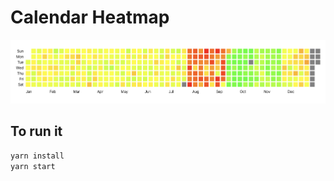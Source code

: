 # Calendar Heatmap

![Calendar Heatmap](public/calendar-heatmap.png "Calendar Heatmap")

## To run it

```bash
yarn install
yarn start
```
